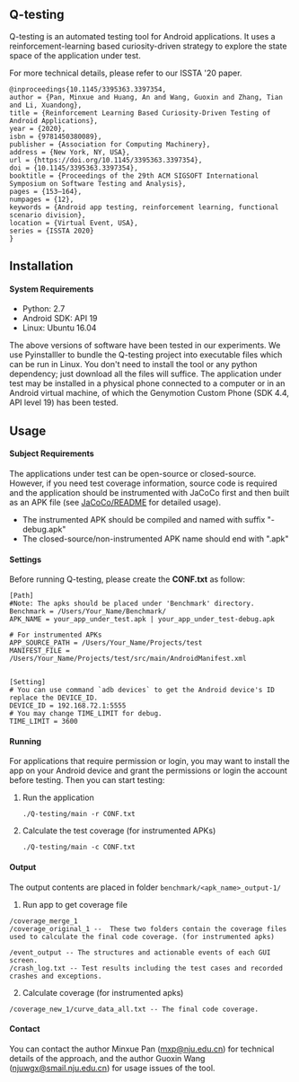 ## Q-testing

Q-testing is an automated testing tool for Android applications. It uses a reinforcement-learning based curiosity-driven strategy to explore the state space of the application under test.

For more technical details, please refer to our ISSTA '20 paper.

```
@inproceedings{10.1145/3395363.3397354,
author = {Pan, Minxue and Huang, An and Wang, Guoxin and Zhang, Tian and Li, Xuandong},
title = {Reinforcement Learning Based Curiosity-Driven Testing of Android Applications},
year = {2020},
isbn = {9781450380089},
publisher = {Association for Computing Machinery},
address = {New York, NY, USA},
url = {https://doi.org/10.1145/3395363.3397354},
doi = {10.1145/3395363.3397354},
booktitle = {Proceedings of the 29th ACM SIGSOFT International Symposium on Software Testing and Analysis},
pages = {153–164},
numpages = {12},
keywords = {Android app testing, reinforcement learning, functional scenario division},
location = {Virtual Event, USA},
series = {ISSTA 2020}
}
```

## Installation

#### System Requirements

- Python: 2.7
- Android SDK: API 19
- Linux: Ubuntu 16.04

The above versions of software have been tested in our experiments. We use Pyinstalller to bundle the Q-testing project into executable files which can be run in Linux.  You don't need to install the tool or any python dependency; just download all the files will suffice. The application under test may be installed in a physical phone connected to a computer or in an Android virtual machine, of which the Genymotion Custom Phone (SDK 4.4, API level 19) has been tested.

## Usage

#### Subject Requirements

The applications under test can be open-source or closed-source. However, if you need test coverage information, source code is required and the application should be instrumented with JaCoCo first and then built as an APK file (see [JaCoCo/README](https://github.com/anlalalu/Q-testing/tree/master/JaCoCo) for detailed usage).

- The instrumented APK should be compiled and named with suffix "-debug.apk"
- The closed-source/non-instrumented APK name should end with ".apk"

#### Settings

Before running Q-testing, please create the **CONF.txt** as follow: 

```
[Path]
#Note: The apks should be placed under 'Benchmark' directory.
Benchmark = /Users/Your_Name/Benchmark/
APK_NAME = your_app_under_test.apk | your_app_under_test-debug.apk

# For instrumented APKs
APP_SOURCE_PATH = /Users/Your_Name/Projects/test
MANIFEST_FILE = /Users/Your_Name/Projects/test/src/main/AndroidManifest.xml


[Setting]
# You can use command `adb devices` to get the Android device's ID replace the DEVICE_ID.
DEVICE_ID = 192.168.72.1:5555
# You may change TIME_LIMIT for debug.
TIME_LIMIT = 3600
```

#### Running

For applications that require permission or login, you may want to install the app on your Android device and grant the permissions or login the account before testing. Then you can start testing:

1. Run the application

   ```shell
   ./Q-testing/main -r CONF.txt
   ```

2. Calculate the test coverage (for instrumented APKs)

   ```shell
   ./Q-testing/main -c CONF.txt
   ```

#### Output

The output contents are placed in folder `benchmark/<apk_name>_output-1/`

1. Run app to get coverage file

```
/coverage_merge_1
/coverage_original_1 --  These two folders contain the coverage files used to calculate the final code coverage. (for instrumented apks)

/event_output -- The structures and actionable events of each GUI screen.
/crash_log.txt -- Test results including the test cases and recorded crashes and exceptions.
```

2. Calculate coverage  (for instrumented apks)

```
/coverage_new_1/curve_data_all.txt -- The final code coverage.
```

#### Contact

You can contact the author Minxue Pan (mxp@nju.edu.cn) for technical details of the approach, and the author Guoxin Wang (njuwgx@smail.nju.edu.cn) for usage issues of the tool.
